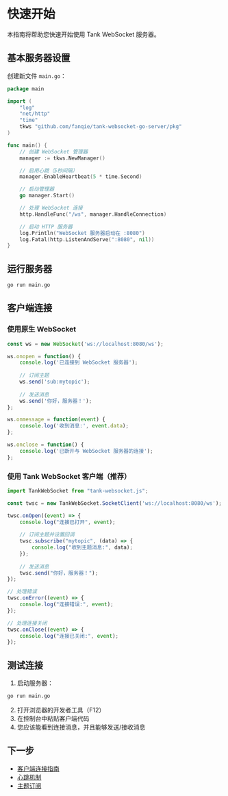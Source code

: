 # 快速开始

本指南将帮助您快速开始使用 Tank WebSocket 服务器。

## 基本服务器设置

创建新文件 `main.go`：

```go
package main

import (
    "log"
    "net/http"
    "time"
    tkws "github.com/fanqie/tank-websocket-go-server/pkg"
)

func main() {
    // 创建 WebSocket 管理器
    manager := tkws.NewManager()

    // 启用心跳（5秒间隔）
    manager.EnableHeartbeat(5 * time.Second)

    // 启动管理器
    go manager.Start()

    // 处理 WebSocket 连接
    http.HandleFunc("/ws", manager.HandleConnection)

    // 启动 HTTP 服务器
    log.Println("WebSocket 服务器启动在 :8080")
    log.Fatal(http.ListenAndServe(":8080", nil))
}
```

## 运行服务器

```bash
go run main.go
```

## 客户端连接

### 使用原生 WebSocket

```javascript
const ws = new WebSocket('ws://localhost:8080/ws');

ws.onopen = function() {
    console.log('已连接到 WebSocket 服务器');
    
    // 订阅主题
    ws.send('sub:mytopic');
    
    // 发送消息
    ws.send('你好，服务器！');
};

ws.onmessage = function(event) {
    console.log('收到消息:', event.data);
};

ws.onclose = function() {
    console.log('已断开与 WebSocket 服务器的连接');
};
```

### 使用 Tank WebSocket 客户端（推荐）

```javascript
import TankWebSocket from "tank-websocket.js";

const twsc = new TankWebSocket.SocketClient('ws://localhost:8080/ws');

twsc.onOpen((event) => {
    console.log("连接已打开", event);
    
    // 订阅主题并设置回调
    twsc.subscribe("mytopic", (data) => {
        console.log("收到主题消息:", data);
    });
    
    // 发送消息
    twsc.send("你好，服务器！");
});

// 处理错误
twsc.onError((event) => {
    console.log("连接错误:", event);
});

// 处理连接关闭
twsc.onClose((event) => {
    console.log("连接已关闭:", event);
});
```

## 测试连接

1. 启动服务器：
```bash
go run main.go
```

2. 打开浏览器的开发者工具（F12）
3. 在控制台中粘贴客户端代码
4. 您应该能看到连接消息，并且能够发送/接收消息

## 下一步

- [客户端连接指南](./client-connection.md)
- [心跳机制](./heartbeat.md)
- [主题订阅](./topic-subscription.md) 